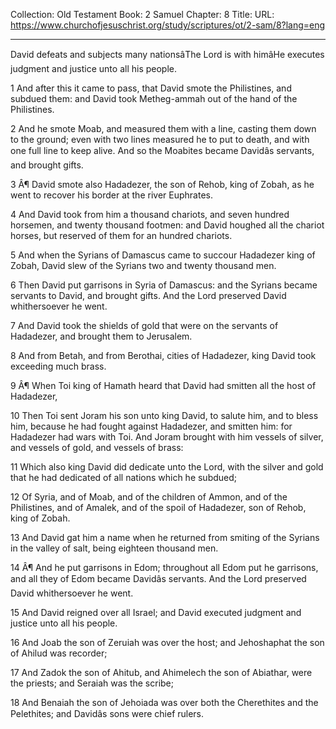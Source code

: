 Collection: Old Testament
Book: 2 Samuel
Chapter: 8
Title: 
URL: https://www.churchofjesuschrist.org/study/scriptures/ot/2-sam/8?lang=eng

---

David defeats and subjects many nationsâThe Lord is with himâHe executes judgment and justice unto all his people.

1 And after this it came to pass, that David smote the Philistines, and subdued them: and David took Metheg-ammah out of the hand of the Philistines.

2 And he smote Moab, and measured them with a line, casting them down to the ground; even with two lines measured he to put to death, and with one full line to keep alive. And so the Moabites became Davidâs servants, and brought gifts.

3 Â¶ David smote also Hadadezer, the son of Rehob, king of Zobah, as he went to recover his border at the river Euphrates.

4 And David took from him a thousand chariots, and seven hundred horsemen, and twenty thousand footmen: and David houghed all the chariot horses, but reserved of them for an hundred chariots.

5 And when the Syrians of Damascus came to succour Hadadezer king of Zobah, David slew of the Syrians two and twenty thousand men.

6 Then David put garrisons in Syria of Damascus: and the Syrians became servants to David, and brought gifts. And the Lord preserved David whithersoever he went.

7 And David took the shields of gold that were on the servants of Hadadezer, and brought them to Jerusalem.

8 And from Betah, and from Berothai, cities of Hadadezer, king David took exceeding much brass.

9 Â¶ When Toi king of Hamath heard that David had smitten all the host of Hadadezer,

10 Then Toi sent Joram his son unto king David, to salute him, and to bless him, because he had fought against Hadadezer, and smitten him: for Hadadezer had wars with Toi. And Joram brought with him vessels of silver, and vessels of gold, and vessels of brass:

11 Which also king David did dedicate unto the Lord, with the silver and gold that he had dedicated of all nations which he subdued;

12 Of Syria, and of Moab, and of the children of Ammon, and of the Philistines, and of Amalek, and of the spoil of Hadadezer, son of Rehob, king of Zobah.

13 And David gat him a name when he returned from smiting of the Syrians in the valley of salt, being eighteen thousand men.

14 Â¶ And he put garrisons in Edom; throughout all Edom put he garrisons, and all they of Edom became Davidâs servants. And the Lord preserved David whithersoever he went.

15 And David reigned over all Israel; and David executed judgment and justice unto all his people.

16 And Joab the son of Zeruiah was over the host; and Jehoshaphat the son of Ahilud was recorder;

17 And Zadok the son of Ahitub, and Ahimelech the son of Abiathar, were the priests; and Seraiah was the scribe;

18 And Benaiah the son of Jehoiada was over both the Cherethites and the Pelethites; and Davidâs sons were chief rulers.
